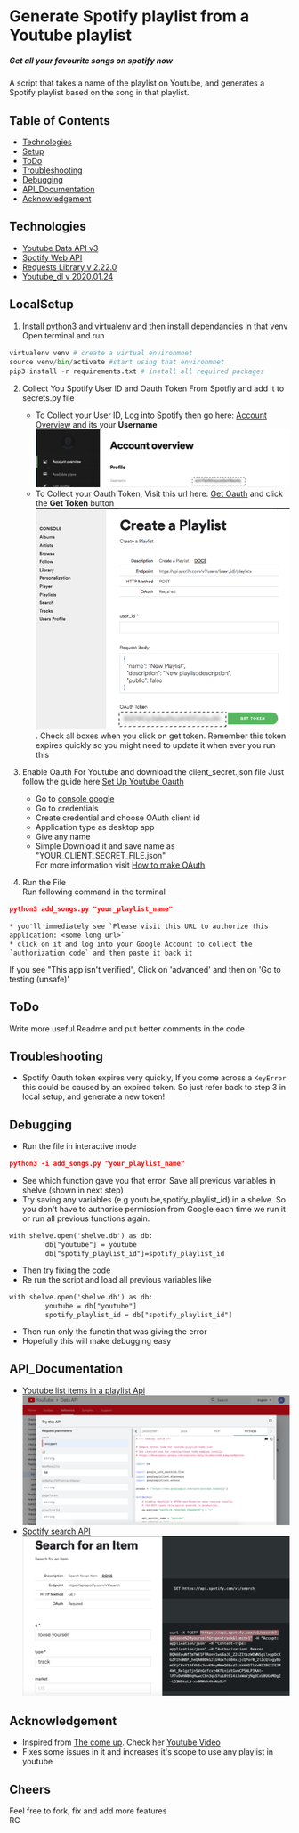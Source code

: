 # Generate Spotify playlist from a Youtube playlist
##### Get all your favourite songs on spotify now
A script that takes a name of the playlist on Youtube, and generates a Spotify playlist based on the song in that playlist.

## Table of Contents
* [Technologies](#Technologies)
* [Setup](#LocalSetup)
* [ToDo](#ToDo)
* [Troubleshooting](#Troubleshooting)
* [Debugging](#Debugging)
* [API_Documentation](#API_Documentation)
* [Acknowledgement](#Acknowledgement)

## Technologies
* [Youtube Data API v3]
* [Spotify Web API]
* [Requests Library v 2.22.0]
* [Youtube_dl v 2020.01.24]

## LocalSetup
1) Install [python3] and [virtualenv] and then install dependancies in that venv   
Open terminal and run
```python
virtualenv venv # create a virtual environmnet
source venv/bin/activate #start using that environmnet 
pip3 install -r requirements.txt # install all required packages
``` 


2) Collect You Spotify User ID and Oauth Token From Spotfiy and add it to secrets.py file
    * To Collect your User ID, Log into Spotify then go here: [Account Overview] and its your **Username**
    ![alt text](images/userid.png)
    * To Collect your Oauth Token, Visit this url here: [Get Oauth] and click the **Get Token** button
    ![alt text](images/spotify_token.png) . Check all boxes when you click on get token. Remember this token expires quickly so you might need to update it when ever you run this

3) Enable Oauth For Youtube and download the client_secret.json   file
     Just follow the guide here [Set Up Youtube Oauth] 
    - Go to [console google]
    - Go to credentials
    - Create credential and choose OAuth client id
    - Application type as desktop app
    - Give any name
    - Simple Download it and save name as "YOUR_CLIENT_SECRET_FILE.json"   
    For more information visit [How to make OAuth]
   

4) Run the File  
Run following command in the terminal
```json
python3 add_songs.py "your_playlist_name"
```
    * you'll immediately see `Please visit this URL to authorize this application: <some long url>`
    * click on it and log into your Google Account to collect the `authorization code` and then paste it back it  
If you see "This app isn't verified", Click on 'advanced' and then on 'Go to testing (unsafe)'


## ToDo
Write more useful Readme and put better comments in the code

## Troubleshooting
* Spotify Oauth token expires very quickly, If you come across a `KeyError` this could
be caused by an expired token. So just refer back to step 3 in local setup, and generate a new token!  

## Debugging 

* Run the file in interactive mode
```json
python3 -i add_songs.py "your_playlist_name"
```
* See which function gave you that error. Save all previous variables in shelve (shown in next step)
* Try saving any variables (e.g youtube,spotify_playlist_id) in a shelve. So you don't have to authorise permission from Google each time we run it or run all previous functions again.
```
with shelve.open('shelve.db') as db:
         db["youtube"] = youtube
         db["spotify_playlist_id"]=spotify_playlist_id
```
* Then try fixing the code
* Re run the script and load all previous variables like
```
with shelve.open('shelve.db') as db:
         youtube = db["youtube"]
         spotify_playlist_id = db["spotify_playlist_id"]
```
* Then run only the functin that was giving the error
* Hopefully this will make debugging easy 

## API_Documentation
- [Youtube list items in a playlist Api] 
![alt text](images/google_api.png)
- [Spotify search API]
![alt text](images/spotify_api.png)

## Acknowledgement  
* Inspired from [The come up]. Check her [Youtube Video]
* Fixes some issues in it and increases it's scope to use any playlist in youtube

## Cheers
Feel free to fork, fix and add more features  
RC

   [Youtube Data API v3]: <https://developers.google.com/youtube/v3>
   [Spotify Web API]: <https://developer.spotify.com/documentation/web-api/>
   [Requests Library v 2.22.0]: <https://requests.readthedocs.io/en/master/>
   [Youtube_dl v 2020.01.24]:<https://github.com/ytdl-org/youtube-dl/>
   
   [virtualenv]:<https://packaging.python.org/guides/installing-using-pip-and-virtual-environments/>
   [python3]:<https://www.python.org/downloads/>

   [Account Overview]: <https://www.spotify.com/us/account/overview/>
   [Get Oauth]: <https://developer.spotify.com/console/post-playlists/>

   [console google]:<https://console.developers.google.com/>
   [How to make OAuth]:<https://developers.google.com/youtube/v3/guides/auth/installed-apps>
   [Set Up Youtube Oauth]: <https://developers.google.com/identity/protocols/oauth2>

   [Youtube list items in a playlist Api]:<https://developers.google.com/youtube/v3/docs/playlistItems/list>
   [Spotify search API]:<https://developer.spotify.com/console/get-search-item/>

   [The come up]:<https://github.com/TheComeUpCode/SpotifyGeneratePlaylist>
   [Youtube Video]:<https://www.youtube.com/watch?v=7J_qcttfnJA/>
   
   
